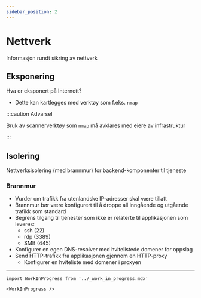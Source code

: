 ```yaml
---
sidebar_position: 2
---
```


# Nettverk

Informasjon rundt sikring av nettverk

## Eksponering
Hva er eksponert på Internett?
- Dette kan kartlegges med verktøy som f.eks. `nmap`

:::caution Advarsel

Bruk av scannerverktøy som `nmap` må avklares med eiere av infrastruktur

:::

## Isolering

Nettverksisolering (med brannmur) for backend-komponenter til tjeneste

### Brannmur

- Vurder om trafikk fra utenlandske IP-adresser skal være tillatt
- Brannmur bør være konfigurert til å droppe all inngående og utgående trafikk som standard
- Begrens tilgang til tjenester som ikke er relaterte til applikasjonen som leveres:
    - ssh (22)
    - rdp (3389)
    - SMB (445)
- Konfigurer en egen DNS-resolver med hvitelistede domener for oppslag
- Send HTTP-trafikk fra applikasjonen gjennom en HTTP-proxy
    - Konfigurer en hviteliste med domener i proxyen

---

```mdx-code-block
import WorkInProgress from '../_work_in_progress.mdx'

<WorkInProgress />
```